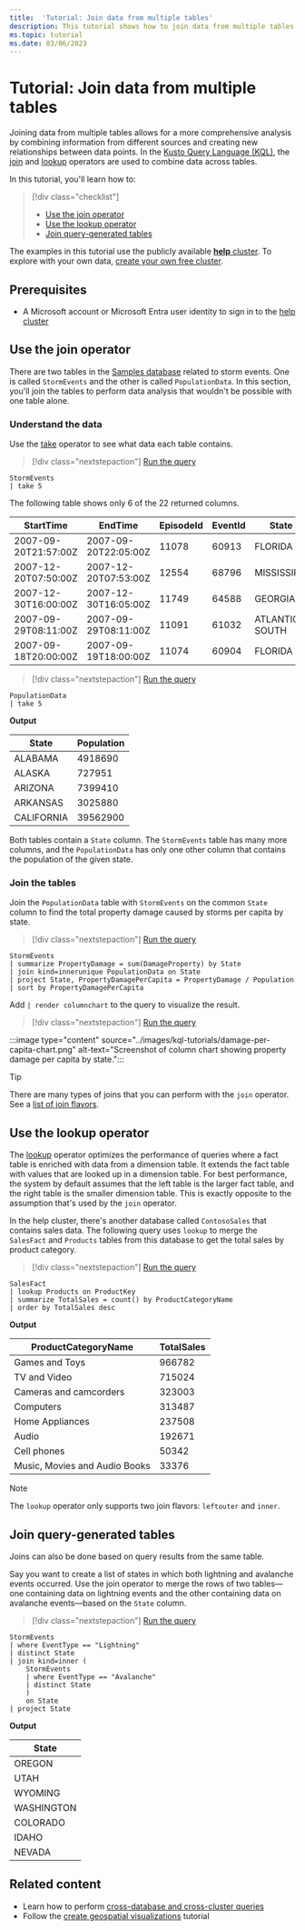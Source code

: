 ```yaml
---
title:  'Tutorial: Join data from multiple tables'
description: This tutorial shows how to join data from multiple tables using the Kusto Query Language.
ms.topic: tutorial
ms.date: 03/06/2023
---
```


# Tutorial: Join data from multiple tables

Joining data from multiple tables allows for a more comprehensive analysis by combining information from different sources and creating new relationships between data points. In the [Kusto Query Language (KQL)](../index.md), the [join](../join-operator.md) and [lookup](../lookup-operator.md) operators are used to combine data across tables.

In this tutorial, you'll learn how to:

> [!div class="checklist"]
>
> * [Use the join operator](#use-the-join-operator)
> * [Use the lookup operator](#use-the-lookup-operator)
> * [Join query-generated tables](#join-query-generated-tables)

The examples in this tutorial use the publicly available [**help** cluster](https://help.kusto.windows.net/Samples). To explore with your own data, [create your own free cluster](../../../start-for-free-web-ui.md).

## Prerequisites

* A Microsoft account or Microsoft Entra user identity to sign in to the [help cluster](https://dataexplorer.azure.com/clusters/help)

## Use the join operator

There are two tables in the [Samples database](https://dataexplorer.azure.com/clusters/help/databases/Samples) related to storm events. One is called `StormEvents` and the other is called `PopulationData`. In this section, you'll join the tables to perform data analysis that wouldn't be possible with one table alone.

### Understand the data

Use the [take](../takeoperator.md) operator to see what data each table contains.

> [!div class="nextstepaction"]
> <a href="https://dataexplorer.azure.com/clusters/help/databases/Samples?query=H4sIAAAAAAAAAwsuyS/KdS1LzSspVuCqUShJzE5VMAUAP49+9hUAAAA=" target="_blank">Run the query</a>

```Kusto
StormEvents 
| take 5
```

The following table shows only 6 of the 22 returned columns.

|StartTime|EndTime|EpisodeId|EventId|State|EventType|...|
|--|--|--|--|--|--|--|
|2007-09-20T21:57:00Z|2007-09-20T22:05:00Z|11078|60913|FLORIDA|Tornado|...|
|2007-12-20T07:50:00Z|2007-12-20T07:53:00Z|12554|68796|MISSISSIPPI|Thunderstorm Wind|...|
|2007-12-30T16:00:00Z|2007-12-30T16:05:00Z|11749|64588|GEORGIA|Thunderstorm Wind|...|
|2007-09-29T08:11:00Z|2007-09-29T08:11:00Z|11091|61032|ATLANTIC SOUTH|Waterspout|...|
|2007-09-18T20:00:00Z|2007-09-19T18:00:00Z|11074|60904|FLORIDA|Heavy Rain|...|

> [!div class="nextstepaction"]
> <a href="https://dataexplorer.azure.com/clusters/help/databases/Samples?query=H4sIAAAAAAAAAwvILyjNSSzJzM9zSSxJVOCqUShJzE5VMAUAJEMCyxgAAAA=" target="_blank">Run the query</a>

```kusto
PopulationData 
| take 5
```

**Output**

|State|Population|
|--|--|
|ALABAMA|4918690|
|ALASKA|727951|
|ARIZONA|7399410|
|ARKANSAS|3025880|
|CALIFORNIA|39562900|

Both tables contain a `State` column. The `StormEvents` table has many more columns, and the `PopulationData` has only one other column that contains the population of the given state.

### Join the tables

Join the `PopulationData` table with `StormEvents` on the common `State` column to find the total property damage caused by storms per capita by state.

> [!div class="nextstepaction"]
> <a href="https://dataexplorer.azure.com/clusters/help/databases/Samples?query=H4sIAAAAAAAAA3WOQQrCQAxF954iSwXBE8yqdV/oCaIGSXWSMc0IFQ/fGYoiBZefn/fzeleLxyeJj5s3jDlGNH4RdKaJzKcWI14JQq22S/hUOzhN0Ds6FXJQFrixXAKLkGXhRy4rmvIdnVVadASV730yHejsS96v3nVkDSYuRFiLHH42q7CaV40//AyUi5Na3gAAAA==" target="_blank">Run the query</a>

```kusto
StormEvents
| summarize PropertyDamage = sum(DamageProperty) by State
| join kind=innerunique PopulationData on State
| project State, PropertyDamagePerCapita = PropertyDamage / Population
| sort by PropertyDamagePerCapita
```

Add `| render columnchart` to the query to visualize the result.

> [!div class="nextstepaction"]
> <a href="https://dataexplorer.azure.com/clusters/help/databases/Samples?query=H4sIAAAAAAAAA3WOwQrCQAxE735FjgqCX9CT9V7oF8Q2aGo3WdOsUPHj3aUoUvA4zLyZaV0tnB4kPm1eMKUQ0PhJ0JhGMp9rDHghqIq1XcTH2sF5htbRKZODssCNpa9YhCwJ31Nu0ZhGdFap0RFUvvloOlDni96v5hqyI0bORLU+cvjpLIfVvNz4w+eEkfRk0OmYgnRXNH8DzTGGOPMAAAA=" target="_blank">Run the query</a>

:::image type="content" source="../images/kql-tutorials/damage-per-capita-chart.png" alt-text="Screenshot of column chart showing property damage per capita by state.":::

> [!TIP]
> There are many types of joins that you can perform with the `join` operator. See a [list of join flavors](../join-operator.md#returns).

## Use the lookup operator

The [lookup](../lookup-operator.md) operator optimizes the performance of queries where a fact table is enriched with data from a dimension table. It extends the fact table with values that are looked up in a dimension table. For best performance, the system by default assumes that the left table is the larger fact table, and the right table is the smaller dimension table. This is exactly opposite to the assumption that's used by the `join` operator.

In the help cluster, there's another database called `ContosoSales` that contains sales data. The following query uses `lookup` to merge the `SalesFact` and `Products` tables from this database to get the total sales by product category.

> [!div class="nextstepaction"]
> <a href="https://dataexplorer.azure.com/clusters/help/databases/ContosoSales?query=H4sIAAAAAAAAAwtOzEktdktMLuGqUcjJz88uLVAIKMpPKU0uKVbIz4OxvVMrgfLFpbm5iUWZVakKIfkliTnBIK0KtgrJ+aV5JRqaCkmVMOXOiSWp6flFlX6JualAfflFKalFIGkkbSmpxckAoEL9GXwAAAA=" target="_blank">Run the query</a>

```kusto
SalesFact
| lookup Products on ProductKey
| summarize TotalSales = count() by ProductCategoryName
| order by TotalSales desc
```

**Output**

|ProductCategoryName|TotalSales|
|--|--|
|Games and Toys|966782|
|TV and Video|715024|
|Cameras and camcorders |323003|
|Computers|313487|
|Home Appliances|237508|
|Audio|192671|
|Cell phones|50342|
|Music, Movies and Audio Books|33376|

> [!NOTE]
> The `lookup` operator only supports two join flavors: `leftouter` and `inner`.

## Join query-generated tables

Joins can also be done based on query results from the same table.

Say you want to create a list of states in which both lightning and avalanche events occurred. Use the join operator to merge the rows of two tables—one containing data on lightning events and the other containing data on avalanche events—based on the `State` column.

> [!div class="nextstepaction"]
> <a href="https://dataexplorer.azure.com/clusters/help/databases/Samples?query=H4sIAAAAAAAAAwsuyS/KdS1LzSsp5qpRKM9ILUpVAHNDKgtSFWxtFZR8MtMzSvIy89KVgApSMotLMvOSSxSCSxJLUoECWfmZeQrZmXkptpl5ealFChpcCkAQjDBVASyA3WjHssScxLzkjFQlqCI040GCmmAyPw9uY0FRflYqTAkAZG8iCb8AAAA=" target="_blank">Run the query</a>

```kusto
StormEvents
| where EventType == "Lightning"
| distinct State
| join kind=inner (
    StormEvents 
    | where EventType == "Avalanche"
    | distinct State
    )
    on State
| project State
```

**Output**

|State|
|--|
|OREGON|
|UTAH|
|WYOMING|
|WASHINGTON|
|COLORADO|
|IDAHO|
|NEVADA|

## Related content

* Learn how to perform [cross-database and cross-cluster queries](../cross-cluster-or-database-queries.md)
* Follow the [create geospatial visualizations](create-geospatial-visualizations.md) tutorial
